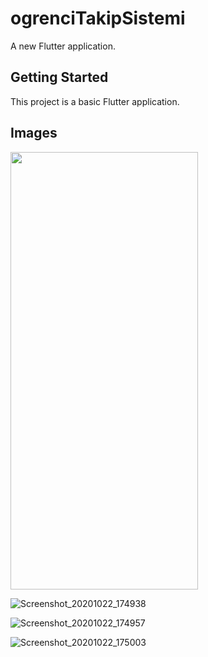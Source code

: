 # ogrenciTakipSistemi

A new Flutter application.

## Getting Started

This project is a basic Flutter application.

## Images

<img src="https://user-images.githubusercontent.com/30291617/96889347-2fd06f00-148f-11eb-8108-50e109278d24.png" width="300" height="700"/>

![Screenshot_20201022_174938](https://user-images.githubusercontent.com/30291617/96889347-2fd06f00-148f-11eb-8108-50e109278d24.png)

![Screenshot_20201022_174957](https://user-images.githubusercontent.com/30291617/96889382-36f77d00-148f-11eb-8b92-7cb043bf00d9.png)

![Screenshot_20201022_175003](https://user-images.githubusercontent.com/30291617/96889405-3b239a80-148f-11eb-8bd3-0af6fce16067.png)
